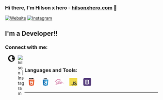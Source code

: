 ### Hi there, I'm Hilson x hero - [hilsonxhero.com][website] 👋

[![Website](https://img.shields.io/website?label=hilsonxhero.com&style=for-the-badge&url=https%3A%2F%2Fhilsonxhero.com)](https://hilsonxhero.com)
[![Instagram](https://img.shields.io/twitter/follow/hilson?color=1DA1F2&logo=instagram&style=for-the-badge)](https://instagram.com/hilsonxhero.me)

## I'm a Developer!!


### Connect with me:

[<img align="left" alt="codeSTACKr.com" width="22px" style="margin:0 10px" src="https://raw.githubusercontent.com/iconic/open-iconic/master/svg/globe.svg" />][website]
[<img align="left" alt="hilson | Instagram" width="22px" src="https://cdn.jsdelivr.net/npm/simple-icons@v3/icons/instagram.svg" />][instagram]

<br />

### Languages and Tools:

[<img align="left" alt="HTML5" width="26px" style="margin:0 10px" src="https://raw.githubusercontent.com/github/explore/80688e429a7d4ef2fca1e82350fe8e3517d3494d/topics/html/html.png" />][webdevplaylist]
[<img align="left" alt="CSS3" width="26px" style="margin:0 10px" src="https://raw.githubusercontent.com/github/explore/80688e429a7d4ef2fca1e82350fe8e3517d3494d/topics/css/css.png" />][cssplaylist]
[<img align="left" alt="Sass" width="26px" style="margin:0 10px" src="https://raw.githubusercontent.com/github/explore/80688e429a7d4ef2fca1e82350fe8e3517d3494d/topics/sass/sass.png" />][cssplaylist]
[<img align="left" alt="JavaScript" width="26px" style="margin:0 10px" src="https://raw.githubusercontent.com/github/explore/80688e429a7d4ef2fca1e82350fe8e3517d3494d/topics/javascript/javascript.png" />][jsplaylist]
[<img align="left" alt="JavaScript" style="margin:0 10px" width="26px" src="https://raw.githubusercontent.com/github/explore/80688e429a7d4ef2fca1e82350fe8e3517d3494d/topics/bootstrap/bootstrap.png" />][webdevplaylist]
<br />
<br />

---

[website]: https://hilsonxhero.com
[course]: http://vsCodeHero.com
[instagram]: https://instagram.com/hilsonxhero.me
[linkedin]: https://linkedin.com/in/codeSTACKr
[webdevplaylist]: https://www.youtube.com/playlist?list=PLkwxH9e_vrAJ0WbEsFA9W3I1W-g_BTsbt
[jsplaylist]: https://www.youtube.com/playlist?list=PLkwxH9e_vrALRJKu7wfXby3MKeflhTu6B
[cssplaylist]: https://www.youtube.com/playlist?list=PLkwxH9e_vrALSdvZuEh6gqQdmDoDIoqz4
[reactplaylist]: https://www.youtube.com/playlist?list=PLkwxH9e_vrAK4TdffpxKY3QGyHCpxFcQ0
